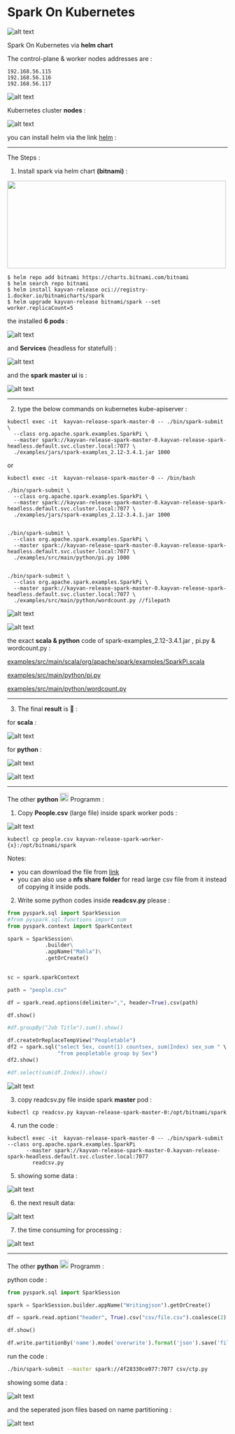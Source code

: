 # Spark On Kubernetes
![alt text](https://raw.githubusercontent.com/kayvansol/SparkOnKubernetes/main/img/logo.png?raw=true)


Spark On Kubernetes via **helm chart**

The control-plane & worker nodes addresses are :
```
192.168.56.115
192.168.56.116
192.168.56.117
```
![alt text](https://raw.githubusercontent.com/kayvansol/Ingress/main/pics/vmnet.png?raw=true)


Kubernetes cluster **nodes** :

![alt text](https://raw.githubusercontent.com/kayvansol/Ingress/main/pics/nodes.png?raw=true)

you can install helm via the link [helm](https://helm.sh/docs/intro/install) :

***
The Steps :
1) Install spark via helm chart **(bitnami)** :

<img src="https://raw.githubusercontent.com/kayvansol/SparkOnKubernetes/main/img/bitnami.png" width="500" height="200">
   
```
$ helm repo add bitnami https://charts.bitnami.com/bitnami
$ helm search repo bitnami
$ helm install kayvan-release oci://registry-1.docker.io/bitnamicharts/spark
$ helm upgrade kayvan-release bitnami/spark --set worker.replicaCount=5
```
the installed **6 pods** :

![alt text](https://raw.githubusercontent.com/kayvansol/SparkOnKubernetes/main/img/Pods.png?raw=true)

and **Services** (headless for statefull) :

![alt text](https://raw.githubusercontent.com/kayvansol/SparkOnKubernetes/main/img/Services.png?raw=true)

and the **spark master ui** is :

![alt text](https://raw.githubusercontent.com/kayvansol/SparkOnKubernetes/main/img/Master.png?raw=true)

***
2) type the below commands on kubernetes kube-apiserver :
```
kubectl exec -it  kayvan-release-spark-master-0 -- ./bin/spark-submit \
  --class org.apache.spark.examples.SparkPi \
  --master spark://kayvan-release-spark-master-0.kayvan-release-spark-headless.default.svc.cluster.local:7077 \
  ./examples/jars/spark-examples_2.12-3.4.1.jar 1000

```
or

```
kubectl exec -it  kayvan-release-spark-master-0 -- /bin/bash

./bin/spark-submit \
  --class org.apache.spark.examples.SparkPi \
  --master spark://kayvan-release-spark-master-0.kayvan-release-spark-headless.default.svc.cluster.local:7077 \
  ./examples/jars/spark-examples_2.12-3.4.1.jar 1000


./bin/spark-submit \
  --class org.apache.spark.examples.SparkPi \
  --master spark://kayvan-release-spark-master-0.kayvan-release-spark-headless.default.svc.cluster.local:7077 \
  ./examples/src/main/python/pi.py 1000


./bin/spark-submit \
  --class org.apache.spark.examples.SparkPi \
  --master spark://kayvan-release-spark-master-0.kayvan-release-spark-headless.default.svc.cluster.local:7077 \
  ./examples/src/main/python/wordcount.py //filepath

```

![alt text](https://raw.githubusercontent.com/kayvansol/SparkOnKubernetes/main/img/Command.png?raw=true)

![alt text](https://raw.githubusercontent.com/kayvansol/SparkOnKubernetes/main/img/logo2.png?raw=true)

the exact **scala & python** code of spark-examples_2.12-3.4.1.jar , pi.py & wordcount.py :

[examples/src/main/scala/org/apache/spark/examples/SparkPi.scala](https://github.com/apache/spark/blob/master/examples/src/main/scala/org/apache/spark/examples/SparkPi.scala)

[examples/src/main/python/pi.py](https://github.com/apache/spark/blob/master/examples/src/main/python/pi.py)

[examples/src/main/python/wordcount.py](https://github.com/apache/spark/blob/master/examples/src/main/python/wordcount.py)

***

3) The final **result** is 🍹 :

for **scala** :

![alt text](https://raw.githubusercontent.com/kayvansol/SparkOnKubernetes/main/img/Result.png?raw=true)

for **python** :

![alt text](https://raw.githubusercontent.com/kayvansol/SparkOnKubernetes/main/img/ResultPy.png?raw=true)

![alt text](https://raw.githubusercontent.com/kayvansol/SparkOnKubernetes/main/img/Completed.png?raw=true)

***

The other **python** <img src="https://github.com/devicons/devicon/raw/master/icons/python/python-original.svg" title="Python" alt="Python" width="20" height="20" style="max-width: 100%;"> Programm :

1) Copy **People.csv** (large file) inside spark worker pods :

![alt text](https://raw.githubusercontent.com/kayvansol/SparkOnKubernetes/main/img/ProgPy0.png?raw=true)

```
kubectl cp people.csv kayvan-release-spark-worker-{x}:/opt/bitnami/spark
```

Notes: 
- you can download the file from [link](https://www.datablist.com/learn/csv/download-sample-csv-files)  
- you can also use a **nfs share folder** for read large csv file from it instead of copying it inside pods.

2) Write some python codes inside **readcsv.py** please :
```python
from pyspark.sql import SparkSession
#from pyspark.sql.functions import sum
from pyspark.context import SparkContext

spark = SparkSession\
            .builder\
            .appName("Mahla")\
            .getOrCreate()
        

sc = spark.sparkContext

path = "people.csv"

df = spark.read.options(delimiter=",", header=True).csv(path)

df.show()

#df.groupBy("Job Title").sum().show() 

df.createOrReplaceTempView("Peopletable")
df2 = spark.sql("select Sex, count(1) countsex, sum(Index) sex_sum " \
                "from peopletable group by Sex")
df2.show()

#df.select(sum(df.Index)).show()
```
![alt text](https://raw.githubusercontent.com/kayvansol/SparkOnKubernetes/main/img/ProgPy1.png?raw=true)

3) copy readcsv.py file inside spark **master** pod :
```
kubectl cp readcsv.py kayvan-release-spark-master-0:/opt/bitnami/spark
```

4) run the code :
```
kubectl exec -it  kayvan-release-spark-master-0 -- ./bin/spark-submit   --class org.apache.spark.examples.SparkPi
      --master spark://kayvan-release-spark-master-0.kayvan-release-spark-headless.default.svc.cluster.local:7077 
        readcsv.py
```

5) showing some data :

![alt text](https://raw.githubusercontent.com/kayvansol/SparkOnKubernetes/main/img/ProgPy2.png?raw=true)

6) the next result data:

![alt text](https://raw.githubusercontent.com/kayvansol/SparkOnKubernetes/main/img/ProgPy3.png?raw=true)

7) the time consuming for processing :

![alt text](https://raw.githubusercontent.com/kayvansol/SparkOnKubernetes/main/img/ProgPy4.png?raw=true)

***
The other **python** <img src="https://github.com/devicons/devicon/raw/master/icons/python/python-original.svg" title="Python" alt="Python" width="20" height="20" style="max-width: 100%;"> Programm :

python code :

```python
from pyspark.sql import SparkSession

spark = SparkSession.builder.appName("Writingjson").getOrCreate()

df = spark.read.option("header", True).csv("csv/file.csv").coalesce(2)

df.show()

df.write.partitionBy('name').mode('overwrite').format('json').save('file_name.json')
```
run the code :
```bash
./bin/spark-submit --master spark://4f28330ce077:7077 csv/ctp.py
```
showing some data :

![alt text](https://raw.githubusercontent.com/kayvansol/SparkOnKubernetes/main/img/partition2.png?raw=true)

and the seperated json files based on name partitioning :

![alt text](https://raw.githubusercontent.com/kayvansol/SparkOnKubernetes/main/img/partition1.png?raw=true)
